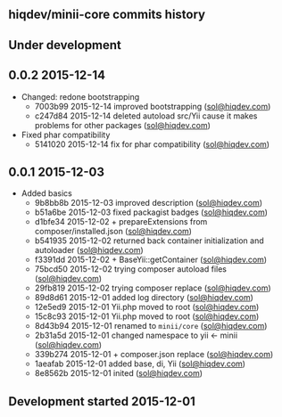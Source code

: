 hiqdev/minii-core commits history
---------------------------------

## Under development


## 0.0.2 2015-12-14

- Changed: redone bootstrapping
    - 7003b99 2015-12-14 improved bootstrapping (sol@hiqdev.com)
    - c247d84 2015-12-14 deleted autoload src/Yii cause it makes problems for other packages (sol@hiqdev.com)
- Fixed phar compatibility
    - 5141020 2015-12-14 fix for phar compatibility (sol@hiqdev.com)

## 0.0.1 2015-12-03

- Added basics
    - 9b8bb8b 2015-12-03 improved description (sol@hiqdev.com)
    - b51a6be 2015-12-03 fixed packagist badges (sol@hiqdev.com)
    - d1bfe34 2015-12-02 + prepareExtensions from composer/installed.json (sol@hiqdev.com)
    - b541935 2015-12-02 returned back container initialization and autoloader (sol@hiqdev.com)
    - f3391dd 2015-12-02 + BaseYii::getContainer (sol@hiqdev.com)
    - 75bcd50 2015-12-02 trying composer autoload files (sol@hiqdev.com)
    - 29fb819 2015-12-02 trying composer replace (sol@hiqdev.com)
    - 89d8d61 2015-12-01 added log directory (sol@hiqdev.com)
    - 12e5ed9 2015-12-01 Yii.php moved to root (sol@hiqdev.com)
    - 15c8c93 2015-12-01 Yii.php moved to root (sol@hiqdev.com)
    - 8d43b94 2015-12-01 renamed to `minii/core` (sol@hiqdev.com)
    - 2b31a5d 2015-12-01 changed namespace to yii <- minii (sol@hiqdev.com)
    - 339b274 2015-12-01 + composer.json replace (sol@hiqdev.com)
    - 1aeafab 2015-12-01 added base, di, Yii (sol@hiqdev.com)
    - 8e8562b 2015-12-01 inited (sol@hiqdev.com)

## Development started 2015-12-01

